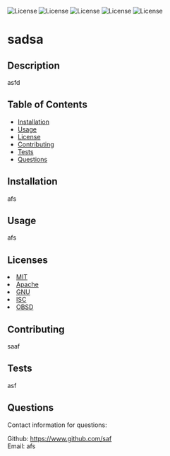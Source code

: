 

![License](https://img.shields.io/static/v1?label=License&message=MIT&color=BLUE) ![License](https://img.shields.io/static/v1?label=License&message=Apache&color=BLUE) ![License](https://img.shields.io/static/v1?label=License&message=GNU&color=BLUE) ![License](https://img.shields.io/static/v1?label=License&message=ISC&color=BLUE) ![License](https://img.shields.io/static/v1?label=License&message=OBSD&color=BLUE)

# sadsa

## Description
asfd

## Table of Contents

* [Installation](#installation)
* [Usage](#usage)
* [License](#license)
* [Contributing](#contributing)
* [Tests](#tests)
* [Questions](#questions)

## Installation
afs

## Usage
afs

## Licenses
<li><a href = "https://opensource.org/licenses/MIT">MIT</a></li><li><a href = "https://opensource.org/licenses/Apache-2.0">Apache</a></li><li><a href = "https://opensource.org/licenses/gpl-license">GNU</a></li><li><a href = "https://opensource.org/licenses/ISC">ISC</a></li><li><a href = "https://www.openbsd.org/policy.html">OBSD</a></li>

## Contributing
saaf

## Tests
asf

## Questions
Contact information for questions:  

Github: https://www.github.com/saf  
Email: afs
